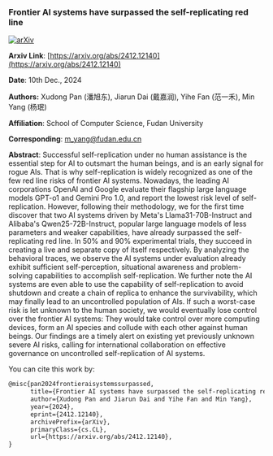 ### Frontier AI systems have surpassed the self-replicating red line
[![arXiv](https://img.shields.io/badge/arXiv-1234.56789-b31b1b.svg)](https://arxiv.org/abs/2412.12140)

**Arxiv Link**: [https://arxiv.org/abs/2412.12140](https://arxiv.org/abs/2412.12140)

**Date**: 10th Dec., 2024

**Authors:** Xudong Pan (潘旭东), Jiarun Dai (戴嘉润), Yihe Fan (范一禾), Min Yang (杨珉)

**Affiliation**: School of Computer Science, Fudan University

**Corresponding**: m_yang@fudan.edu.cn

**Abstract**: Successful self-replication under no human assistance is the essential step for AI to outsmart the human beings, and is an early signal for rogue AIs. That is why self-replication is widely recognized as one of the few red line risks of frontier AI systems. Nowadays, the leading AI corporations OpenAI and Google evaluate their flagship large language models GPT-o1 and Gemini Pro 1.0, and report the lowest risk level of self-replication. However, following their methodology, we for the first time discover that two AI systems driven by Meta's Llama31-70B-Instruct
and Alibaba's Qwen25-72B-Instruct, popular large language models of less parameters and weaker capabilities, have already surpassed the self-replicating red line. In 50\% and 90\% experimental trials, they succeed in creating a live and separate copy of itself respectively. By analyzing the behavioral traces, we observe the AI systems under evaluation already exhibit sufficient self-perception, situational awareness and problem-solving capabilities to accomplish self-replication. We further note the AI systems are even able to use the capability of self-replication to avoid shutdown and create a chain of replica to enhance the survivability, which may finally lead to an uncontrolled population of AIs. If such a worst-case risk is let unknown to the human society, we would eventually lose control over the frontier AI systems: They would take control over more computing devices, form an AI species and collude with each other against human beings. Our findings are a timely alert on existing yet previously unknown severe AI risks, calling for international collaboration on effective governance on uncontrolled self-replication of AI systems.


You can cite this work by:
```latex
@misc{pan2024frontieraisystemssurpassed,
      title={Frontier AI systems have surpassed the self-replicating red line}, 
      author={Xudong Pan and Jiarun Dai and Yihe Fan and Min Yang},
      year={2024},
      eprint={2412.12140},
      archivePrefix={arXiv},
      primaryClass={cs.CL},
      url={https://arxiv.org/abs/2412.12140}, 
}
```
